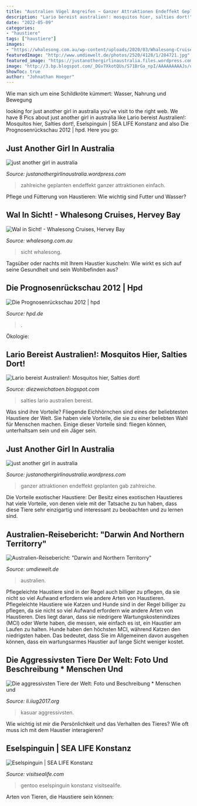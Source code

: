 ```yaml
---
title: "Australien Vögel Angreifen ~ Ganzer Attraktionen Endeffekt Geplanten Gab Zahlreiche"
description: "Lario bereist australien!: mosquitos hier, salties dort!"
date: "2022-05-09"
categories:
- "haustiere"
tags: ["haustiere"]
images:
- "https://whalesong.com.au/wp-content/uploads/2020/03/Whalesong-Cruises-underwater-humpback-whale-wde0jd9m-1024x504.jpg"
featuredImage: "http://www.umdiewelt.de/photos/2520/4128/1/284721.jpg"
featured_image: "https://justanothergirlinaustralia.files.wordpress.com/2014/10/dsc_0411.jpg?w=768&amp;h=509"
image: "http://3.bp.blogspot.com/_DGv7XkotQUs/S71BrGa_npI/AAAAAAAAAJs/uBonqyPITUU/s1600/CIMG3234.jpg"
ShowToc: true
author: "Johnathan Hoeger"
---
```



Wie man sich um eine Schildkröte kümmert: Wasser, Nahrung und Bewegung

	

		
looking for just another girl in australia you've visit to the right web. We have 8 Pics about just another girl in australia like Lario bereist Australien!: Mosquitos hier, Salties dort!, Eselspinguin | SEA LIFE Konstanz and also Die Prognosenrückschau 2012 | hpd. Here you go:
		
    
## Just Another Girl In Australia

<img loading=lazy src="https://justanothergirlinaustralia.files.wordpress.com/2014/10/dsc_0411.jpg?w=768&amp;h=509" onerror="this.onerror=null;this.src='https://tse1.mm.bing.net/th?id=OIP.CxwlcDY6uw0BSJl-HsbZAwHaE5&amp;pid=15.1';" alt="just another girl in australia">

_Source: justanothergirlinaustralia.wordpress.com_

>zahlreiche geplanten endeffekt ganzer attraktionen einfach. 

	

Pflege und Fütterung von Haustieren: Wie wichtig sind Futter und Wasser?

    
## Wal In Sicht! - Whalesong Cruises, Hervey Bay

<img loading=lazy src="https://whalesong.com.au/wp-content/uploads/2020/03/Whalesong-Cruises-underwater-humpback-whale-wde0jd9m-1024x504.jpg" onerror="this.onerror=null;this.src='https://tse1.mm.bing.net/th?id=OIP.b_ogvshXaLFhEBZdQ4kCbAHaDp&amp;pid=15.1';" alt="Wal in Sicht! - Whalesong Cruises, Hervey Bay">

_Source: whalesong.com.au_

>sicht whalesong. 

	

Tagsüber oder nachts mit Ihrem Haustier kuscheln: Wie wirkt es sich auf seine Gesundheit und sein Wohlbefinden aus?

    
## Die Prognosenrückschau 2012 | Hpd

<img loading=lazy src="https://hpd.de/sites/hpd.de/files/styles/head_crop_autoreuse/public/rathausuhr-ulm-uwe-steinbri_0.jpg?itok=ChGVAHi1" onerror="this.onerror=null;this.src='https://tse1.mm.bing.net/th?id=OIP.x29i1ENoBQQzYV7DAz_MSQHaE7&amp;pid=15.1';" alt="Die Prognosenrückschau 2012 | hpd">

_Source: hpd.de_

>. 

	

Ökologie:

    
## Lario Bereist Australien!: Mosquitos Hier, Salties Dort!

<img loading=lazy src="http://3.bp.blogspot.com/_DGv7XkotQUs/S71BrGa_npI/AAAAAAAAAJs/uBonqyPITUU/s1600/CIMG3234.jpg" onerror="this.onerror=null;this.src='https://tse2.mm.bing.net/th?id=OIP.T0dyFNerJJoDthZxc2PB0gHaJ4&amp;pid=15.1';" alt="Lario bereist Australien!: Mosquitos hier, Salties dort!">

_Source: diezweichatoen.blogspot.com_

>salties lario australien bereist. 

	

Was sind ihre Vorteile?
Fliegende Eichhörnchen sind eines der beliebtesten Haustiere der Welt. Sie haben viele Vorteile, die sie zu einer beliebten Wahl für Menschen machen. Einige dieser Vorteile sind: fliegen können, unterhaltsam sein und ein Jäger sein.

    
## Just Another Girl In Australia

<img loading=lazy src="https://justanothergirlinaustralia.files.wordpress.com/2014/10/dsc_0411.jpg?w=620" onerror="this.onerror=null;this.src='https://tse4.mm.bing.net/th?id=OIP.Ik9z1qpUGlm0bHKGw6M2YwHaE5&amp;pid=15.1';" alt="just another girl in australia">

_Source: justanothergirlinaustralia.wordpress.com_

>ganzer attraktionen endeffekt geplanten gab zahlreiche. 

	

Die Vorteile exotischer Haustiere: Der Besitz eines exotischen Haustieres hat viele Vorteile, von denen viele mit der Tatsache zu tun haben, dass diese Tiere sehr einzigartig und interessant zu beobachten und zu lernen sind.

    
## Australien-Reisebericht: &quot;Darwin And Northern Territorry&quot;

<img loading=lazy src="http://www.umdiewelt.de/photos/2520/4128/1/284721.jpg" onerror="this.onerror=null;this.src='https://tse4.mm.bing.net/th?id=OIP.ZZUtrI4jTp1oIGdgn5Ns-AHaFj&amp;pid=15.1';" alt="Australien-Reisebericht: &quot;Darwin and Northern Territorry&quot;">

_Source: umdiewelt.de_

>australien. 

	

Pflegeleichte Haustiere sind in der Regel auch billiger zu pflegen, da sie nicht so viel Aufwand erfordern wie andere Arten von Haustieren.
Pflegeleichte Haustiere wie Katzen und Hunde sind in der Regel billiger zu pflegen, da sie nicht so viel Aufwand erfordern wie andere Arten von Haustieren. Dies liegt daran, dass sie niedrigere Wartungskostenindizes (MCI) oder Werte haben, die messen, wie einfach es ist, ein Haustier am Laufen zu halten. Hunde haben den höchsten MCI, während Katzen den niedrigsten haben. Das bedeutet, dass Sie im Allgemeinen davon ausgehen können, dass ein wartungsarmes Haustier auf lange Sicht weniger kostet.

    
## Die Aggressivsten Tiere Der Welt: Foto Und Beschreibung * Menschen Und

<img loading=lazy src="https://iiug2017.org/img/theb-2020/7129/image_9DUcd0Wyf4u4ubus5snhmr.jpg" onerror="this.onerror=null;this.src='https://tse4.mm.bing.net/th?id=OIP.djzgvz1vJ1--EbtugLO_wgHaKT&amp;pid=15.1';" alt="Die aggressivsten Tiere der Welt: Foto und Beschreibung * Menschen und">

_Source: li.iiug2017.org_

>kasuar aggressivsten. 

	

Wie wichtig ist mir die Persönlichkeit und das Verhalten des Tieres? Wie oft muss ich mit dem Haustier interagieren?

    
## Eselspinguin | SEA LIFE Konstanz

<img loading=lazy src="https://www.visitsealife.com/konstanz/media/odlbaegq/6493_sealife_penguins_03_rkp-min.jpg?anchor=center&amp;mode=crop&amp;width=2133&amp;height=1200" onerror="this.onerror=null;this.src='https://tse1.mm.bing.net/th?id=OIP.HN-I2dJfOGYtUyhs5pLrbAHaEK&amp;pid=15.1';" alt="Eselspinguin | SEA LIFE Konstanz">

_Source: visitsealife.com_

>gentoo eselspinguin konstanz visitsealife. 

	

Arten von Tieren, die Haustiere sein können:

